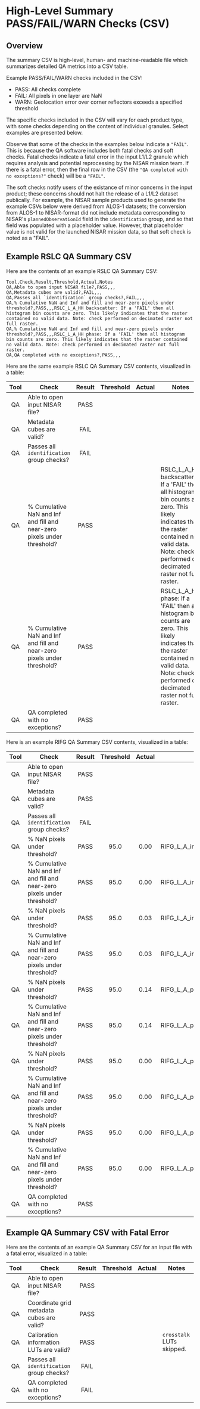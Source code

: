 
# High-Level Summary PASS/FAIL/WARN Checks (CSV)

## Overview

The summary CSV is high-level, human- and machine-readable file which summarizes detailed QA metrics into a CSV table.

Example PASS/FAIL/WARN checks included in the CSV:
* PASS: All checks complete
* FAIL: All pixels in one layer are NaN
* WARN: Geolocation error over corner reflectors exceeds a specified threshold

The specific checks included in the CSV will vary for each product type, with some checks depending on the content of individual granules. Select examples are presented below.

Observe that some of the checks in the examples below indicate a `"FAIL"`. This is because the QA software includes both fatal checks and soft checks. Fatal checks indicate a fatal error in the input L1/L2 granule which requires analysis and potential reprocessing by the NISAR mission team. If there is a fatal error, then the final row in the CSV (the `"QA completed with no exceptions?"` check) will be a `"FAIL"`.

The soft checks notify users of the existance of minor concerns in the input product; these concerns should not halt the release of a L1/L2 dataset publically. For example, the NISAR sample products used to generate the example CSVs below were derived from ALOS-1 datasets; the conversion from ALOS-1 to NISAR-format did not include metadata corresponding to NISAR's `plannedObservationId` field in the `identification` group, and so that field was populated with a placeholder value. However, that placeholder value is not valid for the launched NISAR mission data, so that soft check is noted as a "FAIL".


## Example RSLC QA Summary CSV

Here are the contents of an example RSLC QA Summary CSV:

```
Tool,Check,Result,Threshold,Actual,Notes
QA,Able to open input NISAR file?,PASS,,,
QA,Metadata cubes are valid?,FAIL,,,
QA,Passes all `identification` group checks?,FAIL,,,
QA,% Cumulative NaN and Inf and fill and near-zero pixels under threshold?,PASS,,,RSLC_L_A_HH backscatter: If a 'FAIL' then all histogram bin counts are zero. This likely indicates that the raster contained no valid data. Note: check performed on decimated raster not full raster.
QA,% Cumulative NaN and Inf and fill and near-zero pixels under threshold?,PASS,,,RSLC_L_A_HH phase: If a 'FAIL' then all histogram bin counts are zero. This likely indicates that the raster contained no valid data. Note: check performed on decimated raster not full raster.
QA,QA completed with no exceptions?,PASS,,,
```

Here are the same example RSLC QA Summary CSV contents, visualized in a table:


| Tool | Check | Result | Threshold | Actual | Notes |
| :---: | ------- | :---: | :----: | :---: | --------- |
| QA | Able to open input NISAR file? | PASS |  |  | 
| QA | Metadata cubes are valid? | FAIL |  |  | 
| QA | Passes all `identification` group checks? | FAIL |  |  | 
| QA | % Cumulative NaN and Inf and fill and near-zero pixels under threshold? | PASS |  |  | RSLC_L_A_HH backscatter: If a 'FAIL' then all histogram bin counts are zero. This likely indicates that the raster contained no valid data. Note: check performed on decimated raster not full raster.
| QA | % Cumulative NaN and Inf and fill and near-zero pixels under threshold? | PASS |  |  | RSLC_L_A_HH phase: If a 'FAIL' then all histogram bin counts are zero. This likely indicates that the raster contained no valid data. Note: check performed on decimated raster not full raster.
| QA | QA completed with no exceptions? | PASS |  |  | 

Here is an example RIFG QA Summary CSV contents, visualized in a table:

| Tool | Check | Result | Threshold | Actual | Notes |
| :---: | ------- | :---: | :----: | :---: | --------- |
| QA | Able to open input NISAR file? | PASS |  |  |  |
| QA | Metadata cubes are valid? | PASS |  |  |  |
| QA | Passes all `identification` group checks? | FAIL |  |  |  |
| QA | % NaN pixels under threshold? | PASS | 95.0 | 0.00 | RIFG_L_A_interferogram_HH_wrappedInterferogram |
| QA | % Cumulative NaN and Inf and fill and near-zero pixels under threshold? | PASS | 95.0 | 0.00 | RIFG_L_A_interferogram_HH_wrappedInterferogram |
| QA | % NaN pixels under threshold? | PASS | 95.0 | 0.03 | RIFG_L_A_interferogram_HH_coherenceMagnitude |
| QA | % Cumulative NaN and Inf and fill and near-zero pixels under threshold? | PASS | 95.0 | 0.03 | RIFG_L_A_interferogram_HH_coherenceMagnitude |
| QA | % NaN pixels under threshold? | PASS | 95.0 | 0.14 | RIFG_L_A_pixelOffsets_HH_alongTrackOffset |
| QA | % Cumulative NaN and Inf and fill and near-zero pixels under threshold? | PASS | 95.0 | 0.14 | RIFG_L_A_pixelOffsets_HH_alongTrackOffset |
| QA | % NaN pixels under threshold? | PASS | 95.0 | 0.00 | RIFG_L_A_pixelOffsets_HH_slantRangeOffset |
| QA | % Cumulative NaN and Inf and fill and near-zero pixels under threshold? | PASS | 95.0 | 0.00 | RIFG_L_A_pixelOffsets_HH_slantRangeOffset |
| QA | % NaN pixels under threshold? | PASS | 95.0 | 0.00 | RIFG_L_A_pixelOffsets_HH_correlationSurfacePeak |
| QA | % Cumulative NaN and Inf and fill and near-zero pixels under threshold? | PASS | 95.0 | 0.00 | RIFG_L_A_pixelOffsets_HH_correlationSurfacePeak |
| QA | QA completed with no exceptions? | PASS |  |  | 


## Example QA Summary CSV with Fatal Error

Here are the contents of an example QA Summary CSV for an input file with a fatal error, visualized in a table:

| Tool | Check | Result | Threshold | Actual | Notes
| :---: | ------- | :---: | :----: | :---: | --------- |
| QA | Able to open input NISAR file? | PASS |  |  | 
| QA | Coordinate grid metadata cubes are valid? | PASS |  |  | 
| QA | Calibration information LUTs are valid? | PASS |  |  | `crosstalk` LUTs skipped.
| QA | Passes all `identification` group checks? | FAIL |  |  | 
| QA | QA completed with no exceptions? | FAIL |  |  | 
